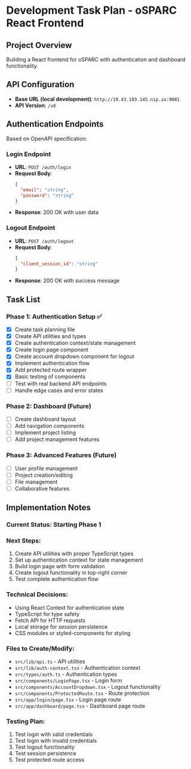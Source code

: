 # Development Task Plan - oSPARC React Frontend

## Project Overview
Building a React frontend for oSPARC with authentication and dashboard functionality.

## API Configuration
- **Base URL (local development)**: `http://10.43.103.145.nip.io:9081`
- **API Version**: `/v0`

## Authentication Endpoints
Based on OpenAPI specification:

### Login Endpoint
- **URL**: `POST /auth/login`
- **Request Body**:
  ```json
  {
    "email": "string",
    "password": "string"
  }
  ```
- **Response**: 200 OK with user data

### Logout Endpoint
- **URL**: `POST /auth/logout`
- **Request Body**:
  ```json
  {
    "client_session_id": "string"
  }
  ```
- **Response**: 200 OK with success message

## Task List

### Phase 1: Authentication Setup ✅
- [x] Create task planning file
- [x] Create API utilities and types
- [x] Create authentication context/state management
- [x] Create login page component
- [x] Create account dropdown component for logout
- [x] Implement authentication flow
- [x] Add protected route wrapper
- [x] Basic testing of components
- [ ] Test with real backend API endpoints
- [ ] Handle edge cases and error states

### Phase 2: Dashboard (Future)
- [ ] Create dashboard layout
- [ ] Add navigation components
- [ ] Implement project listing
- [ ] Add project management features

### Phase 3: Advanced Features (Future)
- [ ] User profile management
- [ ] Project creation/editing
- [ ] File management
- [ ] Collaborative features

## Implementation Notes

### Current Status: Starting Phase 1

### Next Steps:
1. Create API utilities with proper TypeScript types
2. Set up authentication context for state management
3. Build login page with form validation
4. Create logout functionality in top-right corner
5. Test complete authentication flow

### Technical Decisions:
- Using React Context for authentication state
- TypeScript for type safety
- Fetch API for HTTP requests
- Local storage for session persistence
- CSS modules or styled-components for styling

### Files to Create/Modify:
- `src/lib/api.ts` - API utilities
- `src/lib/auth-context.tsx` - Authentication context
- `src/types/auth.ts` - Authentication types
- `src/components/LoginPage.tsx` - Login form
- `src/components/AccountDropdown.tsx` - Logout functionality
- `src/components/ProtectedRoute.tsx` - Route protection
- `src/app/login/page.tsx` - Login page route
- `src/app/dashboard/page.tsx` - Dashboard page route

### Testing Plan:
1. Test login with valid credentials
2. Test login with invalid credentials
3. Test logout functionality
4. Test session persistence
5. Test protected route access
